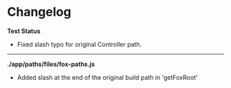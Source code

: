 # Changelog

**Test Status**
* Fixed slash typo for original Controller path.

---

**./app/paths/files/fox-paths.js**
* Added slash at the end of the original build path in 'getFoxRoot'
